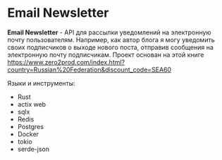 #  Email Newsletter

__Email Newsletter__ -  API для рассылки уведомлений на электронную почту пользователям.
Например, как автор блога я могу уведомить своих подписчиков о выходе нового поста, отправив сообщения на электронную почту подписчикам.
Проект основан на этой книге https://www.zero2prod.com/index.html?country=Russian%20Federation&discount_code=SEA60

Языки и инструменты:
- Rust
- actix web
- sqlx
- Redis
- Postgres
- Docker
- tokio
- serde-json
 